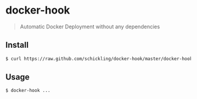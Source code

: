 # docker-hook

> Automatic Docker Deployment without any dependencies

## Install

```sh
$ curl https://raw.github.com/schickling/docker-hook/master/docker-hook > /usr/local/bin/docker-hook; chmod +x /usr/local/bin/docker-hook
```

## Usage

```sh
$ docker-hook ...
```